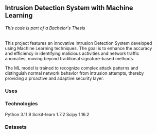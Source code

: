 ## Intrusion Detection System with Machine Learning
###### This code is part of a Bachelor's Thesis
This project features an innovative Intrusion Detection System developed using Machine Learning techniques. The goal is to enhance the accuracy and efficiency in identifying malicious activities and network traffic anomalies, moving beyond traditional signature-based methods.

The ML model is trained to recognize complex attack patterns and distinguish normal network behavior from intrusion attempts, thereby providing a proactive and adaptive security layer.

### Uses
### Technologies
Python 3.11.9
Scikit-learn 1.7.2
Scipy 1.16.2
### Datasets